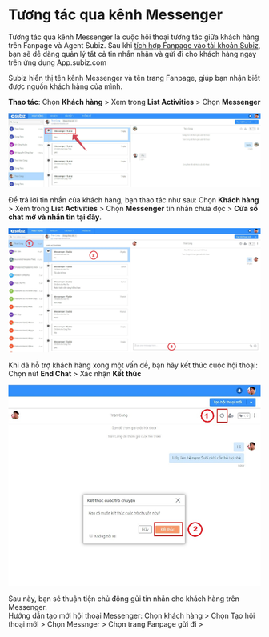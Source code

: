 # Tương tác qua kênh Messenger

Tương tác qua kênh Messenger là cuộc hội thoại tương tác giữa khách hàng trên Fanpage và Agent Subiz. Sau khi [tích hợp Fanpage vào tài khoản Subiz](https://subiz.gitbook.io/subiz-document/~/edit/primary/bat-dau-voi-subiz/thiet-lap-moi-truong-tuong-tac/tich-hop-fanpage-facebook-vao-subiz), bạn sẽ dễ dàng quản lý tất cả tin nhắn nhận và gửi đi cho khách hàng ngay trên ứng dụng App.subiz.com

Subiz hiển thị tên kênh Messenger và tên trang Fanpage, giúp bạn nhận biết được nguồn khách hàng của mình. 

**Thao tác**: Chọn **Khách hàng** &gt; Xem trong **List Activities** &gt; Chọn **Messenger**

![Xem ngu&#x1ED3;n kh&#xE1;ch h&#xE0;ng trong List Activities](../../.gitbook/assets/fanpage-messenger-1%20%281%29.jpg)

Để trả lời tin nhắn của khách hàng, bạn thao tác như sau:  Chọn **Khách hàng** &gt; Xem trong **List Activities** &gt; Chọn **Messenger** tin nhắn chưa đọc &gt; **Cửa sổ chat mở và nhắn tin tại đây**.

![](../../.gitbook/assets/chat-messenger-1.jpg)

Khi đã hỗ trợ khách hàng xong một vấn đề, bạn hãy kết thúc cuộc hội thoại: Chọn nút **End Chat** &gt; Xác nhận          **Kết thúc**

![](../../.gitbook/assets/end-messenger-1.jpg)

Sau này, bạn sẽ thuận tiện chủ động gửi tin nhắn cho khách hàng trên Messenger.  
Hướng dẫn tạo mới hội thoại Messenger: Chọn khách hàng &gt; Chọn Tạo hội thoại mới &gt; Chọn Messnger &gt; Chọn trang Fanpage gửi đi &gt; 

